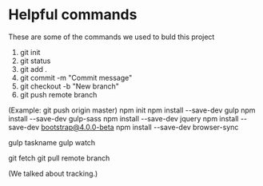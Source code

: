# Helpful commands

These are some of the commands we used to buld this project

1. git init
2. git status
3. git add .
4. git commit -m "Commit message"
5. git checkout -b "New branch"
6. git push remote branch

(Example: git push origin master)
npm init
npm install --save-dev gulp
npm install --save-dev gulp-sass
npm install --save-dev jquery
npm install --save-dev bootstrap@4.0.0-beta
npm install --save-dev browser-sync


gulp taskname
gulp watch

git fetch
git pull remote branch

(We talked about tracking.)